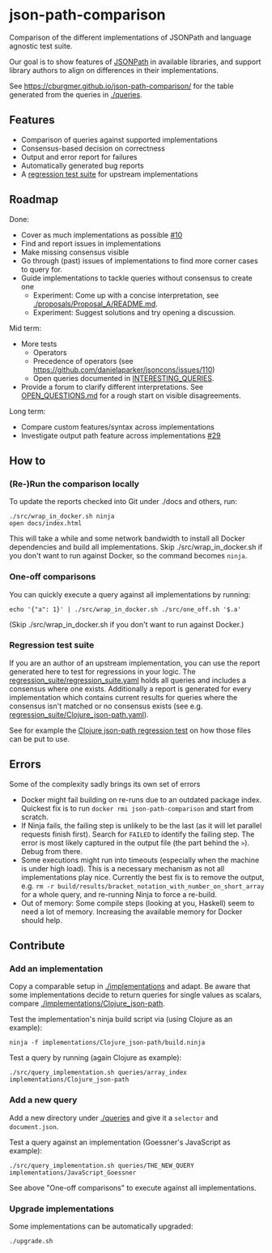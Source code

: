 # json-path-comparison
Comparison of the different implementations of JSONPath and language agnostic test suite.

Our goal is to show features of
[JSONPath](https://goessner.net/articles/JsonPath/) in available libraries,
and support library authors to align on differences in their implementations.

See https://cburgmer.github.io/json-path-comparison/ for the table generated
from the queries in [./queries](./queries).

## Features
- Comparison of queries against supported implementations
- Consensus-based decision on correctness
- Output and error report for failures
- Automatically generated bug reports
- A [regression test suite](./regression_suite/regression_suite.yaml) for upstream implementations

## Roadmap

Done:

- Cover as much implementations as possible [#10](https://github.com/cburgmer/json-path-comparison/issues/10)
- Find and report issues in implementations
- Make missing consensus visible
- Go through (past) issues of implementations to find more corner cases to query for.
- Guide implementations to tackle queries without consensus to create one
  - Experiment: Come up with a concise interpretation, see [./proposals/Proposal_A/README.md](./proposals/Proposal_A/README.md).
  - Experiment: Suggest solutions and try opening a discussion.

Mid term:

- More tests
  - Operators
  - Precedence of operators (see https://github.com/danielaparker/jsoncons/issues/110)
  - Open queries documented in [INTERESTING_QUERIES](./INTERESTING_QUERIES).
- Provide a forum to clarify different interpretations.
  See [OPEN_QUESTIONS.md](./OPEN_QUESTIONS.md) for a rough start on visible
  disagreements.

Long term:

- Compare custom features/syntax across implementations
- Investigate output path feature across implementations [#29](https://github.com/cburgmer/json-path-comparison/issues/29)

## How to

### (Re-)Run the comparison locally

To update the reports checked into Git under ./docs and others, run:

    ./src/wrap_in_docker.sh ninja
    open docs/index.html

This will take a while and some network bandwidth to install all Docker
dependencies and build all implementations.
Skip ./src/wrap_in_docker.sh if you don't want to run against Docker, so the
command becomes `ninja`.

### One-off comparisons

You can quickly execute a query against all implementations by running:

    echo '{"a": 1}' | ./src/wrap_in_docker.sh ./src/one_off.sh '$.a'

(Skip ./src/wrap_in_docker.sh if you don't want to run against Docker.)

### Regression test suite

If you are an author of an upstream implementation, you can use the report
generated here to test for regressions in your logic. The
[regression_suite/regression_suite.yaml](./regression_suite/regression_suite.yaml) holds
all queries and includes a consensus where one exists. Additionally
a report is generated for every implementation which contains current results
for queries where the consensus isn't matched or no consensus exists (see
e.g. [regression_suite/Clojure_json-path.yaml](./regression_suite/Clojure_json-path.yaml)).

See for example the [Clojure json-path regression test](https://github.com/gga/json-path/blob/master/test/json_path/test/regression_test.clj)
on how those files can be put to use.

## Errors

Some of the complexity sadly brings its own set of errors

- Docker might fail building on re-runs due to an outdated package index.
  Quickest fix is to run `docker rmi json-path-comparison` and start from scratch.
- If Ninja fails, the failing step is unlikely to be the last (as it will let
  parallel requests finish first). Search for `FAILED` to identify the failing
  step. The error is most likely captured in the output file (the part behind
  the `>`). Debug from there.
- Some executions might run into timeouts (especially when the machine is under
  high load). This is a necessary mechanism as not all implementations play nice.
  Currently the best fix is to remove the output, e.g.
  `rm -r build/results/bracket_notation_with_number_on_short_array` for a whole
  query, and re-running Ninja to force a re-build.
- Out of memory: Some compile steps (looking at you, Haskell) seem to need a lot
  of memory. Increasing the available memory for Docker should help.

## Contribute

### Add an implementation

Copy a comparable setup in [./implementations](./implementations) and adapt.
Be aware that some implementations decide to return queries for single values as
scalars, compare
[./implementations/Clojure_json-path](./implementations/Clojure_json-path).

Test the implementation's ninja build script via (using Clojure as an example):

    ninja -f implementations/Clojure_json-path/build.ninja

Test a query by running (again Clojure as example):

    ./src/query_implementation.sh queries/array_index implementations/Clojure_json-path

### Add a new query

Add a new directory under [./queries](./queries) and give it a `selector` and
`document.json`.

Test a query against an implementation (Goessner's JavaScript as example):

    ./src/query_implementation.sh queries/THE_NEW_QUERY implementations/JavaScript_Goessner

See above "One-off comparisons" to execute against all implementations.

### Upgrade implementations

Some implementations can be automatically upgraded:

    ./upgrade.sh
